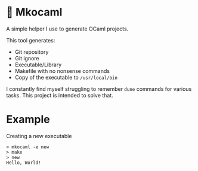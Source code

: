 # 🐪 Mkocaml

A simple helper I use to generate OCaml projects.

This tool generates:
  * Git repository
  * Git ignore
  * Executable/Library
  * Makefile with no nonsense commands
  * Copy of the executable to `/usr/local/bin`

I constantly find myself struggling to remember `dune` commands for
various tasks. This project is intended to solve that.


# Example
Creating a new executable

    > mkocaml -e new
    > make
    > new
    Hello, World!
